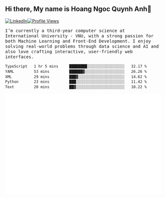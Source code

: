 ## Hi there, My name is Hoang Ngoc Quynh Anh👋

[![LinkedIn](https://img.shields.io/badge/LinkedIn-0077B5?style=flat&logo=linkedin&logoColor=white)](https://www.linkedin.com/in/quynhanh572004/)[![Profile Views](https://komarev.com/ghpvc/?username=quynhanhhoang572004&color=blue&style=flat-square)](https://github.com/quynhanhhoang572004)  

<samp> I’m currently a third-year computer science at International University - VNU, with a strong passion for both Machine Learning and Front-End Development. I enjoy solving real-world problems through data science and AI and also love crafting interactive, user-friendly web interfaces.<samp> 




<!--START_SECTION:waka-->

```txt
TypeScript   1 hr 5 mins     ████████░░░░░░░░░░░░░░░░░   32.17 %
YAML         53 mins         ██████▓░░░░░░░░░░░░░░░░░░   26.26 %
XML          29 mins         ███▓░░░░░░░░░░░░░░░░░░░░░   14.62 %
Python       23 mins         ███░░░░░░░░░░░░░░░░░░░░░░   11.42 %
Text         20 mins         ██▓░░░░░░░░░░░░░░░░░░░░░░   10.22 %
```

<!--END_SECTION:waka-->

![Full-year Contribution Calendar](https://github.com/quynhanhhoang572004/quynhanhhoang572004/blob/main/metrics.plugin.isocalendar.fullyear.svg)

